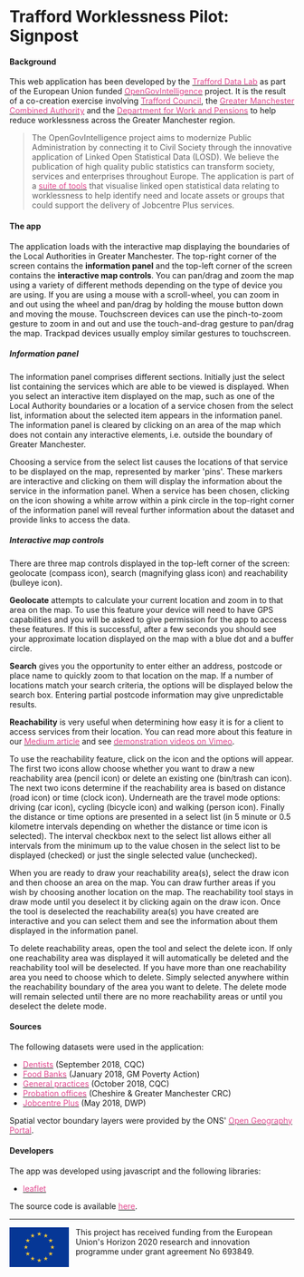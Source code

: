 <style>
.link
{
    color: #e24a90;
}
</style>
# Trafford Worklessness Pilot: Signpost

#### Background
This web application has been developed by the [<span class="link">Trafford Data Lab</span>](https://www.trafforddatalab.io/) as part of the European Union funded [<span class="link">OpenGovIntelligence</span>](http://www.opengovintelligence.eu) project. It is the result of a co-creation exercise involving [<span class="link">Trafford Council</span>](http://www.trafford.gov.uk/residents/residents.aspx), the [<span class="link">Greater Manchester Combined Authority</span>](https://www.greatermanchester-ca.gov.uk/) and the [<span class="link">Department for Work and Pensions</span>](https://www.gov.uk/government/organisations/department-for-work-pensions) to help reduce worklessness across the Greater Manchester region.
>The OpenGovIntelligence project aims to modernize Public Administration by connecting it to Civil Society through the innovative application of Linked Open Statistical Data (LOSD). We believe the publication of high quality public statistics can transform society, services and enterprises throughout Europe.
The application is part of a [<span class="link">suite of tools</span>](http://www.trafforddatalab.io/opengovintelligence/) that visualise linked open statistical data relating to worklessness to help identify need and locate assets or groups that could support the delivery of Jobcentre Plus services.

#### The app
The application loads with the interactive map displaying the boundaries of the Local Authorities in Greater Manchester. The top-right corner of the screen contains the **information panel** and the top-left corner of the screen contains the **interactive map controls**. You can pan/drag and zoom the map using a variety of different methods depending on the type of device you are using. If you are using a mouse with a scroll-wheel, you can zoom in and out using the wheel and pan/drag by holding the mouse button down and moving the mouse. Touchscreen devices can use the pinch-to-zoom gesture to zoom in and out and use the touch-and-drag gesture to pan/drag the map. Trackpad devices usually employ similar gestures to touchscreen.

##### Information panel
The information panel comprises different sections. Initially just the select list containing the services which are able to be viewed is displayed. When you select an interactive item displayed on the map, such as one of the Local Authority boundaries or a location of a service chosen from the select list, information about the selected item appears in the information panel. The information panel is cleared by clicking on an area of the map which does not contain any interactive elements, i.e. outside the boundary of Greater Manchester.

Choosing a service from the select list causes the locations of that service to be displayed on the map, represented by marker 'pins'. These markers are interactive and clicking on them will display the information about the service in the information panel. When a service has been chosen, clicking on the icon showing a white arrow within a pink circle in the top-right corner of the information panel will reveal further information about the dataset and provide links to access the data.

##### Interactive map controls

There are three map controls displayed in the top-left corner of the screen: geolocate (compass icon), search (magnifying glass icon) and reachability (bulleye icon).

**Geolocate** attempts to calculate your current location and zoom in to that area on the map. To use this feature your device will need to have GPS capabilities and you will be asked to give permission for the app to access these features. If this is successful, after a few seconds you should see your approximate location displayed on the map with a blue dot and a buffer circle.

**Search** gives you the opportunity to enter either an address, postcode or place name to quickly zoom to that location on the map. If a number of locations match your search criteria, the options will be displayed below the search box. Entering partial postcode information may give unpredictable results.

**Reachability** is very useful when determining how easy it is for a client to access services from their location. You can read more about this feature in our [<span class="link">Medium article</span>](https://medium.com/@traffordDataLab/out-of-reach-introducing-our-distance-and-travel-time-plugin-859932cb12e5) and see [<span class="link">demonstration videos on Vimeo</span>](https://vimeo.com/user71230875).

To use the reachability feature, click on the icon and the options will appear. The first two icons allow choose whether you want to draw a new reachability area (pencil icon) or delete an existing one (bin/trash can icon). The next two icons determine if the reachability area is based on distance (road icon) or time (clock icon). Underneath are the travel mode options: driving (car icon), cycling (bicycle icon) and walking (person icon). Finally the distance or time options are presented in a select list (in 5 minute or 0.5 kilometre intervals depending on whether the distance or time icon is selected). The interval checkbox next to the select list allows either all intervals from the minimum up to the value chosen in the select list to be displayed (checked) or just the single selected value (unchecked).

When you are ready to draw your reachability area(s), select the draw icon and then choose an area on the map. You can draw further areas if you wish by choosing another location on the map. The reachability tool stays in draw mode until you deselect it by clicking again on the draw icon. Once the tool is deselected the reachability area(s) you have created are interactive and you can select them and see the information about them displayed in the information panel.

To delete reachability areas, open the tool and select the delete icon. If only one reachability area was displayed it will automatically be deleted and the reachability tool will be deselected. If you have more than one reachability area you need to choose which to delete. Simply selected anywhere within the reachability boundary of the area you want to delete. The delete mode will remain selected until there are no more reachability areas or until you deselect the delete mode.

#### Sources
The following datasets were used in the application:
- [<span class="link">Dentists</span>](http://www.cqc.org.uk/about-us/transparency/using-cqc-data) (September 2018, CQC)
- [<span class="link">Food Banks</span>](http://www.gmpovertyaction.org/maps/) (January 2018, GM Poverty Action)
- [<span class="link">General practices</span>](http://www.cqc.org.uk/about-us/transparency/using-cqc-data) (October 2018, CQC)
- [<span class="link">Probation offices</span>](http://www.cgmcrc.co.uk/contact-us/our-offices/) (Cheshire & Greater Manchester CRC)
- [<span class="link">Jobcentre Plus</span>](https://www.gov.uk/government/publications/dwp-jobcentre-register) (May 2018, DWP)

Spatial vector boundary layers were provided by the ONS' [<span class="link">Open Geography Portal</span>](http://geoportal.statistics.gov.uk/).

#### Developers
The app was developed using javascript and the following libraries:
- [<span class="link">leaflet</span>](https://leafletjs.com/)

The source code is available [<span class="link">here</span>](https://github.com/traffordDataLab/opengovintelligence).

---
<div class="footer">
    <img src="../eu_flag.png" alt="Flag of the European Union" style="float: left; margin-right: 12px; height: 5em;"/>
    <span class="footerText">This project has received funding from the European Union's Horizon 2020 research and innovation programme under grant agreement No 693849.</span>
</div>

